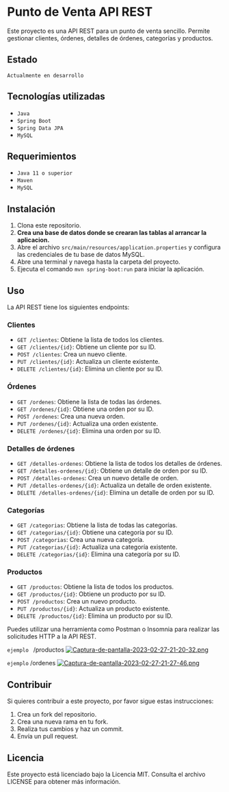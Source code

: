 # Punto de Venta API REST

Este proyecto es una API REST para un punto de venta sencillo. Permite gestionar clientes, órdenes, detalles de órdenes, categorías y productos.

## Estado
`Actualmente en desarrollo`

## Tecnologías utilizadas
- `Java`
- `Spring Boot`
- `Spring Data JPA`
- `MySQL`

## Requerimientos
- `Java 11 o superior`
- `Maven`
- `MySQL`

## Instalación
1. Clona este repositorio.
2. **Crea una base de datos donde se crearan las tablas al arrancar la aplicacion.**
3. Abre el archivo `src/main/resources/application.properties` y configura las credenciales de tu base de datos MySQL.
4. Abre una terminal y navega hasta la carpeta del proyecto.
5. Ejecuta el comando `mvn spring-boot:run` para iniciar la aplicación.

## Uso
La API REST tiene los siguientes endpoints:

### Clientes
- `GET /clientes`: Obtiene la lista de todos los clientes.
- `GET /clientes/{id}`: Obtiene un cliente por su ID.
- `POST /clientes`: Crea un nuevo cliente.
- `PUT /clientes/{id}`: Actualiza un cliente existente.
- `DELETE /clientes/{id}`: Elimina un cliente por su ID.

### Órdenes
- `GET /ordenes`: Obtiene la lista de todas las órdenes.
- `GET /ordenes/{id}`: Obtiene una orden por su ID.
- `POST /ordenes`: Crea una nueva orden.
- `PUT /ordenes/{id}`: Actualiza una orden existente.
- `DELETE /ordenes/{id}`: Elimina una orden por su ID.

### Detalles de órdenes
- `GET /detalles-ordenes`: Obtiene la lista de todos los detalles de órdenes.
- `GET /detalles-ordenes/{id}`: Obtiene un detalle de orden por su ID.
- `POST /detalles-ordenes`: Crea un nuevo detalle de orden.
- `PUT /detalles-ordenes/{id}`: Actualiza un detalle de orden existente.
- `DELETE /detalles-ordenes/{id}`: Elimina un detalle de orden por su ID.

### Categorías
- `GET /categorias`: Obtiene la lista de todas las categorías.
- `GET /categorias/{id}`: Obtiene una categoría por su ID.
- `POST /categorias`: Crea una nueva categoría.
- `PUT /categorias/{id}`: Actualiza una categoría existente.
- `DELETE /categorias/{id}`: Elimina una categoría por su ID.

### Productos
- `GET /productos`: Obtiene la lista de todos los productos.
- `GET /productos/{id}`: Obtiene un producto por su ID.
- `POST /productos`: Crea un nuevo producto.
- `PUT /productos/{id}`: Actualiza un producto existente.
- `DELETE /productos/{id}`: Elimina un producto por su ID.

Puedes utilizar una herramienta como Postman o Insomnia para realizar las solicitudes HTTP a la API REST.

`ejemplo ` /productos
[![Captura-de-pantalla-2023-02-27-21-20-32.png](https://i.postimg.cc/pThQL7RF/Captura-de-pantalla-2023-02-27-21-20-32.png)](https://postimg.cc/dkFZW57s)

`ejemplo` /ordenes
[![Captura-de-pantalla-2023-02-27-21-27-46.png](https://i.postimg.cc/zGQVGfBx/Captura-de-pantalla-2023-02-27-21-27-46.png)](https://postimg.cc/qN8km42K)

## Contribuir
Si quieres contribuir a este proyecto, por favor sigue estas instrucciones:
1. Crea un fork del repositorio.
2. Crea una nueva rama en tu fork.
3. Realiza tus cambios y haz un commit.
4. Envía un pull request.

## Licencia
Este proyecto está licenciado bajo la Licencia MIT. Consulta el archivo LICENSE para obtener más información.
